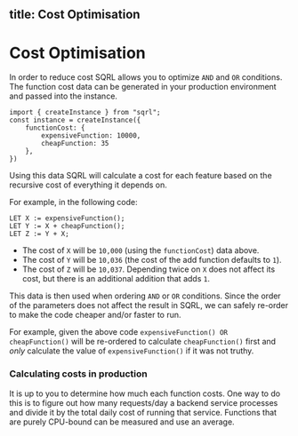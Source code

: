 title: Cost Optimisation
---

# Cost Optimisation

In order to reduce cost SQRL allows you to optimize `AND` and `OR` conditions. The function cost data can be generated
in your production environment and passed into the instance.

```
import { createInstance } from "sqrl";
const instance = createInstance({
    functionCost: {
        expensiveFunction: 10000,
        cheapFunction: 35
    },
})
```

Using this data SQRL will calculate a cost for each feature based on the recursive cost of everything it depends on.

For example, in the following code:
```
LET X := expensiveFunction();
LET Y := X + cheapFunction();
LET Z := Y + X;
```

* The cost of `X` will be `10,000` (using the `functionCost`) data above.
* The cost of `Y` will be `10,036` (the cost of the add function defaults to `1`).
* The cost of `Z` will be `10,037`. Depending twice on `X` does not affect its cost, but there is an additional addition that adds `1`.

This data is then used when ordering `AND` or `OR` conditions. Since the order of the parameters does not affect the result in SQRL, we can safely re-order to make the code cheaper and/or faster to run.

For example, given the above code `expensiveFunction() OR cheapFunction()` will be re-ordered to calculate `cheapFunction()` first and _only_ calculate the value of `expensiveFunction()` if it was not truthy.

### Calculating costs in production

It is up to you to determine how much each function costs. One way to do this is to figure out how many requests/day a backend service processes and divide it by the total daily cost of running that service. Functions that are purely CPU-bound can be measured and use an average.